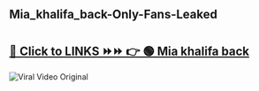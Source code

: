 
 ## Mia_khalifa_back-Only-Fans-Leaked

# <h2><a href="https://clipsfans.com/Mia_khalifa_back&ref=git">🔗 Click to LINKS ⏩⏩ 👉 🟢 Mia khalifa back </a></h2>

<a href="https://clipsfans.com/Mia_khalifa_back&ref=git" rel="nofollow" data-target="animated-image.originalLink"><img src="https://i.ibb.co.com/xMMVF88/686577567.gif" alt="Viral Video Original" style="max-width: 100%; display: inline-block;" data-target="animated-image.originalImage"></a>
